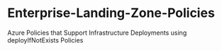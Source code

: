# Enterprise-Landing-Zone-Policies
Azure Policies that Support Infrastructure Deployments using deployIfNotExists Policies
